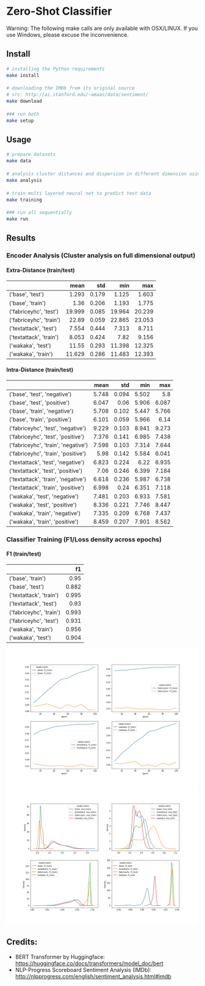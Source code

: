 # Zero-Shot Classifier

Warning: The following make calls are only available with OSX/LINUX. If you use Windows, please excuse the
inconvenience.

## Install

```bash
# installing the Python requirements
make install

# downloading the IMDb from its original source
# src: http://ai.stanford.edu/~amaas/data/sentiment/
make download

### run both
make setup
```

## Usage

```bash
# prepare datasets
make data

# analysis cluster distances and dispersion in different dimension using manifold reduction
make analysis

# train multi layered neural net to predict test data
make training

### run all sequentially
make run
```

## Results

### Encoder Analysis (Cluster analysis on full dimensional output)

#### Extra-Distance (train/test)

|                         |   mean |   std |    min |    max |
|:------------------------|-------:|------:|-------:|-------:|
| ('base', 'test')        |  1.293 | 0.179 |  1.125 |  1.603 |
| ('base', 'train')       |   1.36 | 0.206 |  1.193 |  1.775 |
| ('fabriceyhc', 'test')  | 19.999 | 0.085 | 19.964 | 20.239 |
| ('fabriceyhc', 'train') |  22.89 | 0.059 | 22.865 | 23.053 |
| ('textattack', 'test')  |  7.554 | 0.444 |  7.313 |  8.711 |
| ('textattack', 'train') |  8.053 | 0.424 |   7.82 |  9.156 |
| ('wakaka', 'test')      |  11.55 | 0.293 | 11.398 | 12.325 |
| ('wakaka', 'train')     | 11.629 | 0.286 | 11.483 | 12.393 |

#### Intra-Distance (train/test)

|                                     |  mean |   std |   min |   max |
|:------------------------------------|------:|------:|------:|------:|
| ('base', 'test', 'negative')        | 5.748 | 0.094 | 5.502 |   5.8 |
| ('base', 'test', 'positive')        | 6.047 |  0.06 | 5.906 | 6.087 |
| ('base', 'train', 'negative')       | 5.708 | 0.102 | 5.447 | 5.766 |
| ('base', 'train', 'positive')       | 6.101 | 0.059 | 5.966 |  6.14 |
| ('fabriceyhc', 'test', 'negative')  | 9.229 | 0.103 | 8.941 | 9.273 |
| ('fabriceyhc', 'test', 'positive')  | 7.376 | 0.141 | 6.985 | 7.438 |
| ('fabriceyhc', 'train', 'negative') | 7.596 | 0.103 | 7.314 | 7.644 |
| ('fabriceyhc', 'train', 'positive') |  5.98 | 0.142 | 5.584 | 6.041 |
| ('textattack', 'test', 'negative')  | 6.823 | 0.224 |  6.22 | 6.935 |
| ('textattack', 'test', 'positive')  |  7.06 | 0.246 | 6.399 | 7.184 |
| ('textattack', 'train', 'negative') | 6.618 | 0.236 | 5.987 | 6.738 |
| ('textattack', 'train', 'positive') | 6.998 |  0.24 | 6.351 | 7.118 |
| ('wakaka', 'test', 'negative')      | 7.481 | 0.203 | 6.933 | 7.581 |
| ('wakaka', 'test', 'positive')      | 8.336 | 0.221 | 7.746 | 8.447 |
| ('wakaka', 'train', 'negative')     | 7.335 | 0.209 | 6.768 | 7.437 |
| ('wakaka', 'train', 'positive')     | 8.459 | 0.207 | 7.901 | 8.562 |

### Classifier Training (F1/Loss density across epochs)

#### F1 (train/test)

|                         |    f1 |
|:------------------------|------:|
| ('base', 'train')       |  0.95 |
| ('base', 'test')        | 0.882 |
| ('textattack', 'train') | 0.995 |
| ('textattack', 'test')  |  0.93 |
| ('fabriceyhc', 'train') | 0.993 |
| ('fabriceyhc', 'test')  | 0.931 |
| ('wakaka', 'train')     | 0.956 |
| ('wakaka', 'test')      | 0.904 |

![F1 across epochs](results/training/epochs.png?raw=true "F1 across epochs")
![F1 density across epochs](results/training/epochs.density.png?raw=true "F1 density across epochs")

## Credits:

* BERT Transformer by Huggingface: <https://huggingface.co/docs/transformers/model_doc/bert>
* NLP-Progress Scoreboard Sentiment Analysis (IMDb): <http://nlpprogress.com/english/sentiment_analysis.html#imdb>
